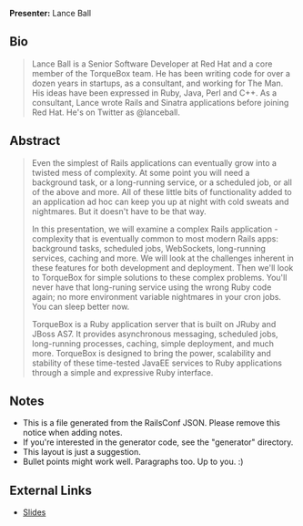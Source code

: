 **Presenter:** Lance Ball

## Bio

> Lance Ball is a Senior Software Developer at Red Hat and a core member of the TorqueBox team. He has been writing code for over a dozen years in startups, as a consultant, and working for The Man. His ideas have been expressed in Ruby, Java, Perl and C++. As a consultant, Lance wrote Rails and Sinatra applications before joining Red Hat. He's on Twitter as @lanceball. 

## Abstract

> Even the simplest of Rails applications can eventually grow into a twisted mess of complexity. At some point you will need a background task, or a long-running service, or a scheduled job, or all of the above and more. All of these little bits of functionality added to an application ad hoc can keep you up at night with cold sweats and nightmares. But it doesn't have to be that way.
>
> In this presentation, we will examine a complex Rails application - complexity that is eventually common to most modern Rails apps: background tasks, scheduled jobs, WebSockets, long-running services, caching and more. We will look at the challenges inherent in these features for both development and deployment. Then we'll look to TorqueBox for simple solutions to these complex problems. You'll never have that long-runing service using the wrong Ruby code again; no more environment variable nightmares in your cron jobs. You can sleep better now.
>
> TorqueBox is a Ruby application server that is built on JRuby and JBoss AS7. It provides asynchronous messaging, scheduled jobs, long-running processes, caching, simple deployment, and much more. TorqueBox is designed to bring the power, scalability and stability of these time-tested JavaEE services to Ruby applications through a simple and expressive Ruby interface.

## Notes

* This is a file generated from the RailsConf JSON.  Please remove this notice when adding notes.
* If you're interested in the generator code, see the "generator" directory.
* This layout is just a suggestion.
* Bullet points might work well.  Paragraphs too.  Up to you.  :)

## External Links

* [Slides](http://www.slideshare.net/lanceball/complex-made-simple-sleep-better-with-torquebox-12718812)